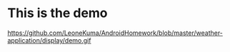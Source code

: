 # This is the demo #
https://github.com/LeoneKuma/AndroidHomework/blob/master/weather-application/display/demo.gif